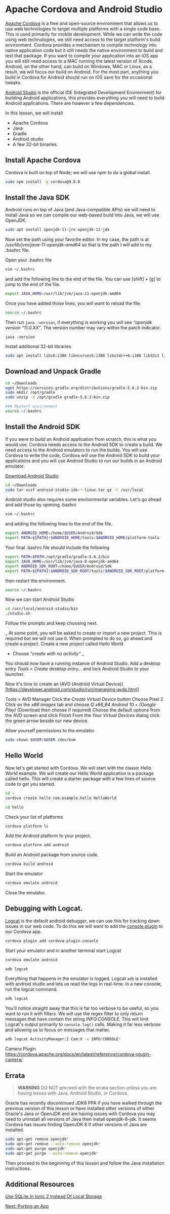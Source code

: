 # Apache Cordova and Android Studio
[Apache Cordova](https://cordova.apache.org/) is a free and open-source environment that allows us to use web technologies to target multiple platforms with a single code base. This is used primarily for mobile development. While we can write the code using web technologies, we still need access to the target platform's build environment. Cordova provides a mechanism to compile technology into native application code but it still needs the native environment to build and test that package. If you want to compile your application into an iOS app you will still need access to a MAC running the latest version of Xcode. Android, on the other hand, can build on Windows, MAC or Linux, as a result, we will focus our build on Android. For the most part, anything you build in Cordova for Android should run on iOS save for the occasional tweaks.

[Android Studio](https://developer.android.com/studio/index.html) is the official IDE (Integrated Development Environment) for building Android applications, this provides everything you will need to build Android applications. There are however a few dependencies.

In this lesson, we will install
* Apache Cordova
* Java
* Gradle
* Android studio
* A few 32-bit binaries.

## Install Apache Cordova

Cordova is built on top of Node; we will use npm to do a global install.

```sh
sudo npm install -g cordova@9.0.0
```

## Install the Java SDK
Android runs on top of Java (and Java-compatible APIs) we will need to install Java so we can compile our web-based build into Java, we will use OpenJDK.
```sh
sudo apt install openjdk-11-jre openjdk-11-jdk
```
Now set the path using your favorite editor. In my case, the path is at _/usr/lib/jvm/java-11-openjdk-amd64_ so that is the path I will add to my .bashrc file. 

Open your .bashrc file
```sh
vim ~/.bashrc
```

and add the following line to the end of the file. You can use [shift] + [g] to jump to the end of the file.
```sh
export JAVA_HOME=/usr/lib/jvm/java-11-openjdk-amd64
``` 

Once you have added those lines, you will want to reload the file.
```sh
source ~/.bashrc
```
Then run ```java -version```, if everything is working you will see *"openjdk version "11.0.XX"*. The version number may vary within the patch indicator.
```
java -version
```

Install additional 32-bit libraries

```sh
sudo apt install libc6:i386 libncurses5:i386 libstdc++6:i386 lib32z1 libbz2-1.0:i386
```

## Download and Unpack Gradle

```sh
cd ~/Downloads
wget https://services.gradle.org/distributions/gradle-5.6.2-bin.zip
sudo mkdir /opt/gradle
sudo unzip -d /opt/gradle gradle-5.6.2-bin.zip

### Restart environment
source ~/.bashrc
```

## Install the Android SDK

If you were to build an Android application from scratch, this is what you would use. Cordova needs access to the Android SDK to create a build. We need access to the Android emulators to run the builds. You will use Cordova to write the code, Cordova will use the Android SDK to build your applications and you will use Android Studio to run our builds in an Android emulator.

[Download Android Studio](https://developer.android.com/studio/index.html)

```sh
cd ~/Downloads
sudo tar xvzf android-studio-ide-*-linux.tar.gz -C /usr/local
```

Android studio also requires some environmental variables. Let's go ahead and add those by opening .bashrc

```sh
vim ~/.bashrc
```

and adding the following lines to the end of the file.
```sh
export ANDROID_HOME=/home/$USER/Android/Sdk
export PATH=${PATH}:$ANDROID_HOME/tools:$ANDROID_HOME/platform-tools
```

Your final .bashrc file should include the following
```sh
export PATH=$PATH:/opt/gradle/gradle-5.6.2/bin
export JAVA_HOME=/usr/lib/jvm/java-8-openjdk-amd64
export ANDROID_SDK_ROOT=/home/$USER/Android/Sdk
export PATH=${PATH}:$ANDROID_SDK_ROOT/tools:$ANDROID_SDK_ROOT/platform-tools
```

then restart the environment.
```sh
source ~/.bashrc
```

Now we can start Android Studio 
```sh
cd /usr/local/android-studio/bin
./studio.sh
```

Follow the prompts and keep choosing next.

_
At some point, you will be asked to create or import a new project. This is required but we will not use it. When prompted to do so, go ahead and create a project.
Create a new project called Hello World
* Choose _"create with no activity"_
_

You should now have a running instance of  Android Studio. Add a desktop entry _Tools > Create desktop entry..._ and lock Android Studio to your launcher.  

Now it's time to create an (AVD (Android Virtual Device))[https://developer.android.com/studio/run/managing-avds.html]

Tools > AVD Manager
Click the _Create Virtual Device_ button
Choose Pixel 2
Click on the _x86 images_ tab and choose _Q x86_64 Android 10.+ (Google Play)_  (Download then choose if required)
Choose the default options from the AVD screen and click _Finish_
From the _Your Virtual Devices_ dialog click the green arrow beside our new device.

Allow yourself permissions to the emulator
```sh
sudo chown $USER:$USER /dev/kvm 
```

## Hello World

Now let's get started with Cordova. We will start with the classic Hello World example. We will create our Hello World application is a package called hello. This will create a starter package with a few lines of source code to get you started.

```sh
cd ~
cordova create hello com.example.hello HelloWorld

cd hello
```

Check your list of platforms

```sh
cordova platform ls
```

Add the Android platform to your project.

```sh
cordova platform add android
```

Build an Android package from source code.

```sh
cordova build android
```

Start the emulator

```sh
cordova emulate android
```

Close the emulator.

## Debugging with Logcat.
[Logcat](https://developer.android.com/studio/command-line/logcat.html) is the default android debugger, we can use this for tracking down issues in our web code. To do this we will want to add the [console plugin](https://cordova.apache.org/docs/en/latest/reference/cordova-plugin-console/) to our Cordova app.

```sh
cordova plugin add cordova-plugin-console
```

Start your emulator and in another terminal start Logcat
```sh
cordova emulate android

adb logcat
```

Everything that happens in the emulator is logged. Logcat ```adb``` is installed with android studio and lets us read the logs in real-time. In a new console, run the logcat command.
```sh
adb logcat
```
You'll notice straight away that this is far too verbose to be useful, so you want to run it with filters. We will use the regex filter to only return messages that have contain the string _INFO:CONSOLE_. This will limit Logcat's output primarily to ```console.log()``` calls. Making it far less verbose and allowing us to focus on messages that matter.

```sh
adb logcat ActivityManager:I Cam:V -e INFO:CONSOLE*
```

Camera Plugin
https://cordova.apache.org/docs/en/latest/reference/cordova-plugin-camera/


## Errata

> **WARNING** 
> DO NOT proceed with the errata section unless you are having issues with Java, Android Studio, or Cordova.

Oracle has recently discontinued JDK8 PPA if you have walked through the previous version of this lesson or have installed other versions of either Oracle's Java or OpenJDK and are having issues with Cordova you may need to uninstall all versions of Java then install openjdk-8-jdk. It seems Cordova has issues finding OpenJDK 8 if other versions of Java are installed.

```sh
sudo apt-get remove openjdk*
sudo apt-get remove --auto-remove openjdk*
sudo apt-get purge openjdk*
sudo apt-get purge --auto-remove openjdk*
```

Then proceed to the beginning of this lesson and follow the Java installation instructions.

## Additional Resources
[Use SQLite In Ionic 2 Instead Of Local Storage](https://www.thepolyglotdeveloper.com/2015/12/use-sqlite-in-ionic-2-instead-of-local-storage/)

[Next: Porting an App](02-PortingAnApp.md)
